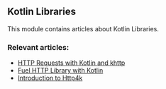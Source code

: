 ## Kotlin Libraries

This module contains articles about Kotlin Libraries.

### Relevant articles:

- [HTTP Requests with Kotlin and khttp](https://www.baeldung.com/kotlin/khttp)
- [Fuel HTTP Library with Kotlin](https://www.baeldung.com/kotlin/fuel)
- [Introduction to Http4k](https://www.baeldung.com/kotlin/http4k-intro)
